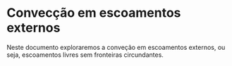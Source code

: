 # Convecção em escoamentos externos
Neste documento exploraremos a conveção em escoamentos externos, ou seja, escoamentos livres sem fronteiras circundantes.

